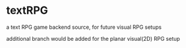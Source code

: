 # textRPG
a text RPG game backend source, for future visual RPG setups

additional branch would be added for the planar visual(2D) RPG setup
